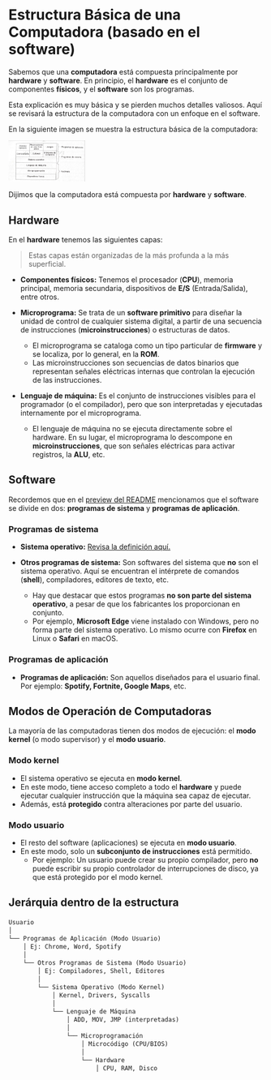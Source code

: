 # Estructura Básica de una Computadora (basado en el software)

Sabemos que una **computadora** está compuesta principalmente por **hardware** y **software**. En principio, el **hardware** es el conjunto de componentes **físicos**, y el **software** son los programas.

Esta explicación es muy básica y se pierden muchos detalles valiosos. Aquí se revisará la estructura de la computadora con un enfoque en el software.

En la siguiente imagen se muestra la estructura básica de la computadora:

<div style="text-align: left;">
    <img src="../../extras/basic-structure.jpg" alt="This is an image" style="width: 30%; height: auto;"> 
</div>

Dijimos que la computadora está compuesta por **hardware** y **software**.

## Hardware

En el **hardware** tenemos las siguientes capas:

> Estas capas están organizadas de la más profunda a la más superficial.

- **Componentes físicos:** Tenemos el procesador (**CPU**), memoria principal, memoria secundaria, dispositivos de **E/S** (Entrada/Salida), entre otros.

- **Microprograma:** Se trata de un **software primitivo** para diseñar la unidad de control de cualquier sistema digital, a partir de una secuencia de instrucciones (**microinstrucciones**) o estructuras de datos.

    - El microprograma se cataloga como un tipo particular de **firmware** y se localiza, por lo general, en la **ROM**.
    - Las microinstrucciones son secuencias de datos binarios que representan señales eléctricas internas que controlan la ejecución de las instrucciones.

- **Lenguaje de máquina:** Es el conjunto de instrucciones visibles para el programador (o el compilador), pero que son interpretadas y ejecutadas internamente por el microprograma.

    - El lenguaje de máquina no se ejecuta directamente sobre el hardware. En su lugar, el microprograma lo descompone en **microinstrucciones**, que son señales eléctricas para activar registros, la **ALU**, etc.

## Software

Recordemos que en el [preview del README](../../README.md) mencionamos que el software se divide en dos: **programas de sistema** y **programas de aplicación**.

### Programas de sistema

- **Sistema operativo:** [Revisa la definición aquí.](F01-Definicion.md)

- **Otros programas de sistema:** Son softwares del sistema que **no** son el sistema operativo. Aquí se encuentran el intérprete de comandos (**shell**), compiladores, editores de texto, etc.

    - Hay que destacar que estos programas **no son parte del sistema operativo**, a pesar de que los fabricantes los proporcionan en conjunto.
    - Por ejemplo, **Microsoft Edge** viene instalado con Windows, pero no forma parte del sistema operativo. Lo mismo ocurre con **Firefox** en Linux o **Safari** en macOS.

### Programas de aplicación

- **Programas de aplicación:** Son aquellos diseñados para el usuario final. Por ejemplo: **Spotify, Fortnite, Google Maps**, etc.

## Modos de Operación de Computadoras

La mayoría de las computadoras tienen dos modos de ejecución: el **modo kernel** (o modo supervisor) y el **modo usuario**.

### Modo kernel

- El sistema operativo se ejecuta en **modo kernel**.
- En este modo, tiene acceso completo a todo el **hardware** y puede ejecutar cualquier instrucción que la máquina sea capaz de ejecutar.
- Además, está **protegido** contra alteraciones por parte del usuario.

### Modo usuario

- El resto del software (aplicaciones) se ejecuta en **modo usuario**.
- En este modo, solo un **subconjunto de instrucciones** está permitido.
    - Por ejemplo: Un usuario puede crear su propio compilador, pero **no** puede escribir su propio controlador de interrupciones de disco, ya que está protegido por el modo kernel.

  
## Jerárquia dentro de la estructura 

```plaintext
Usuario
│
└── Programas de Aplicación (Modo Usuario)
    │ Ej: Chrome, Word, Spotify
    │
    └── Otros Programas de Sistema (Modo Usuario)
        │ Ej: Compiladores, Shell, Editores
        │
        └── Sistema Operativo (Modo Kernel)
            │ Kernel, Drivers, Syscalls
            │
            └── Lenguaje de Máquina
                │ ADD, MOV, JMP (interpretadas)
                │
                └── Microprogramación
                    │ Microcódigo (CPU/BIOS)
                    │
                    └── Hardware
                        │ CPU, RAM, Disco
```